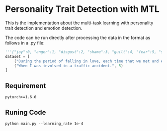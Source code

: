 # Personality Trait Detection with MTL

This is the implementation about the multi-task learning with personality trait detection and emotion detection.

The code can be run directly after processing the data in the format as follows in a .py file:

```python
'''["joy":0, "anger":1, "disgust":2, "shame":3, "guilt":4, "fear":5, "sadness":6]'''
dataset = [
	("During the period of falling in love, each time that we met and especially when we had not met for a long time.", 0),
	("When I was involved in a traffic accident.", 5)
]
```
## Requirement

`pytorch>=1.6.0`

## Runing Code

`python main.py --learning_rate 1e-4`